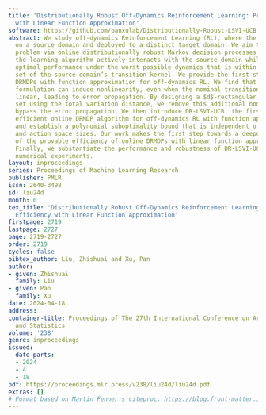 ```yaml
---
title: 'Distributionally Robust Off-Dynamics Reinforcement Learning: Provable Efficiency
  with Linear Function Approximation'
software: https://github.com/panxulab/Distributionally-Robust-LSVI-UCB
abstract: We study off-dynamics Reinforcement Learning (RL), where the policy is trained
  on a source domain and deployed to a distinct target domain. We aim to solve this
  problem via online distributionally robust Markov decision processes (DRMDPs), where
  the learning algorithm actively interacts with the source domain while seeking the
  optimal performance under the worst possible dynamics that is within an uncertainty
  set of the source domain’s transition kernel. We provide the first study on online
  DRMDPs with function approximation for off-dynamics RL. We find that DRMDPs’ dual
  formulation can induce nonlinearity, even when the nominal transition kernel is
  linear, leading to error propagation. By designing a $d$-rectangular uncertainty
  set using the total variation distance, we remove this additional nonlinearity and
  bypass the error propagation. We then introduce DR-LSVI-UCB, the first provably
  efficient online DRMDP algorithm for off-dynamics RL with function approximation,
  and establish a polynomial suboptimality bound that is independent of the state
  and action space sizes. Our work makes the first step towards a deeper understanding
  of the provable efficiency of online DRMDPs with linear function approximation.
  Finally, we substantiate the performance and robustness of DR-LSVI-UCB through different
  numerical experiments.
layout: inproceedings
series: Proceedings of Machine Learning Research
publisher: PMLR
issn: 2640-3498
id: liu24d
month: 0
tex_title: 'Distributionally Robust Off-Dynamics Reinforcement Learning: Provable
  Efficiency with Linear Function Approximation'
firstpage: 2719
lastpage: 2727
page: 2719-2727
order: 2719
cycles: false
bibtex_author: Liu, Zhishuai and Xu, Pan
author:
- given: Zhishuai
  family: Liu
- given: Pan
  family: Xu
date: 2024-04-18
address:
container-title: Proceedings of The 27th International Conference on Artificial Intelligence
  and Statistics
volume: '238'
genre: inproceedings
issued:
  date-parts:
  - 2024
  - 4
  - 18
pdf: https://proceedings.mlr.press/v238/liu24d/liu24d.pdf
extras: []
# Format based on Martin Fenner's citeproc: https://blog.front-matter.io/posts/citeproc-yaml-for-bibliographies/
---
```

